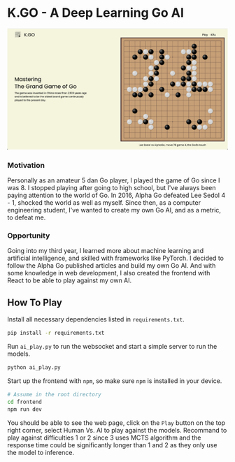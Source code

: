 # K.GO - A Deep Learning Go AI

![Home](/asset/home.png)

### Motivation
Personally as an amateur 5 dan Go player, I played the game of Go since I was 8. I stopped playing after going to high school, but I've always
been paying attention to the world of Go. In 2016, Alpha Go defeated Lee Sedol 4 - 1, shocked the world as well as myself. Since then, as a computer engineering
student, I've wanted to create my own Go AI, and as a metric, to defeat me.

### Opportunity
Going into my third year, I learned more about machine learning and artificial intelligence, and skilled with frameworks like PyTorch. I decided to
follow the Alpha Go published articles and build my own Go AI. And with some knowledge in web development, I also created the frontend with React
to be able to play against my own AI.

## How To Play

Install all necessary dependencies listed in `requirements.txt`.

```sh
pip install -r requirements.txt
```

Run `ai_play.py` to run the websocket and start a simple server to run the models.

```sh
python ai_play.py
```

Start up the frontend with `npm`, so make sure `npm` is installed in your device.

```sh
# Assume in the root directory
cd frontend
npm run dev
```

You should be able to see the web page, click on the `Play` button on the top right corner, select Human Vs. AI to play against the models.
Recommand to play against difficulties 1 or 2 since 3 uses MCTS algorithm and the response time could be significantly longer than 1 and 2 as they only use
the model to inference.
